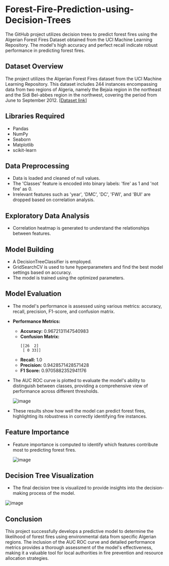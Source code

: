 # Forest-Fire-Prediction-using-Decision-Trees
The GitHub project utilizes decision trees to predict forest fires using the Algerian Forest Fires Dataset obtained from the UCI Machine Learning Repository.
The model's high accuracy and perfect recall indicate robust performance in predicting forest fires.

## Dataset Overview
The project utilizes the Algerian Forest Fires dataset from the UCI Machine Learning Repository. This dataset includes 244 instances encompassing data from two regions of Algeria, namely the Bejaia region in the northeast and the Sidi Bel-abbes region in the northwest, covering the period from June to September 2012.
[[Dataset link](https://archive.ics.uci.edu/dataset/547/algerian+forest+fires+dataset)]

## Libraries Required
- Pandas
- NumPy
- Seaborn
- Matplotlib
- scikit-learn

## Data Preprocessing
- Data is loaded and cleaned of null values.
- The 'Classes' feature is encoded into binary labels: 'fire' as 1 and 'not fire' as 0.
- Irrelevant features such as 'year', 'DMC', 'DC', 'FWI', and 'BUI' are dropped based on correlation analysis.

## Exploratory Data Analysis
- Correlation heatmap is generated to understand the relationships between features.

## Model Building
- A DecisionTreeClassifier is employed.
- GridSearchCV is used to tune hyperparameters and find the best model settings based on accuracy.
- The model is trained using the optimized parameters.

## Model Evaluation
- The model's performance is assessed using various metrics: accuracy, recall, precision, F1-score, and confusion matrix.
- **Performance Metrics:**
  - **Accuracy:** 0.9672131147540983
  - **Confusion Matrix:**
    ```
    [[26  2]
     [ 0 33]]
    ```
  - **Recall:** 1.0
  - **Precision:** 0.9428571428571428
  - **F1 Score:** 0.9705882352941176
- The AUC ROC curve is plotted to evaluate the model's ability to distinguish between classes, providing a comprehensive view of performance across different thresholds.
  
  ![image](https://github.com/user-attachments/assets/83454156-d73a-43a6-90e9-2876982f4093)

- These results show how well the model can predict forest fires, highlighting its robustness in correctly identifying fire instances.

## Feature Importance
- Feature importance is computed to identify which features contribute most to predicting forest fires.
  
  ![image](https://github.com/user-attachments/assets/5120fae2-3fa9-409f-8307-bb0af69fe685)

## Decision Tree Visualization
- The final decision tree is visualized to provide insights into the decision-making process of the model.
  
![image](https://github.com/user-attachments/assets/2049e91a-6190-4dff-bbe8-6c451317e485)

## Conclusion
This project successfully develops a predictive model to determine the likelihood of forest fires using environmental data from specific Algerian regions. The inclusion of the AUC ROC curve and detailed performance metrics provides a thorough assessment of the model's effectiveness, making it a valuable tool for local authorities in fire prevention and resource allocation strategies.
